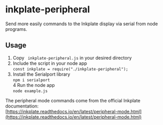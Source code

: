 # inkplate-peripheral
Send more easily commands to the Inkplate display via serial from node programs.

## Usage  
1. Copy ``` inkplate-peripheral.js``` in your desired directory
2. Include the script in your node app   
``` const inkplate = require("./inkplate-peripheral"); ```   
3. Install the Serialport library   
``` npm i serialport ```   
4 Run the node app   
``` node example.js ```   

   
The peripheral mode commands come from the official Inkplate documentation:   
[https://inkplate.readthedocs.io/en/latest/peripheral-mode.html](https://inkplate.readthedocs.io/en/latest/peripheral-mode.html)
